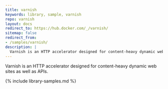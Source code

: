 ```yaml
---
title: varnish
keywords: library, sample, varnish
repo: varnish
layout: docs
redirect_to: https://hub.docker.com/_/varnish/
sitemap: false
redirect_from:
- /samples/varnish/
description: |
  Varnish is an HTTP accelerator designed for content-heavy dynamic web sites as well as APIs.
---
```


Varnish is an HTTP accelerator designed for content-heavy dynamic web sites as well as APIs.


{% include library-samples.md %}
